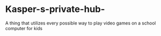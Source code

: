 # Kasper-s-private-hub-
A thing that utilizes every possible way to play video games on a school computer for kids
